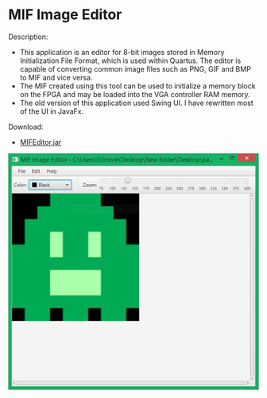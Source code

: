 # MIF Image Editor

Description:
* This application is an editor for 8-bit images stored in Memory Initialization File Format, which is used within Quartus. The editor is capable of converting common image files such as PNG, GIF and BMP to MIF and vice versa.
* The MIF created using this tool can be used to initialize a memory block on the FPGA and may be loaded into the VGA controller RAM memory.
* The old version of this application used Swing UI. I have rewritten most of the UI in JavaFx.

Download:
* [MIFEditor.jar](https://github.com/gilz688/MIF-Image-Editor/raw/master/jar/MIFIEditor.jar)

![Alt text](https://raw.githubusercontent.com/gilz688/MIF-Image-Editor/master/screenshots/01.png "Screenshot")
